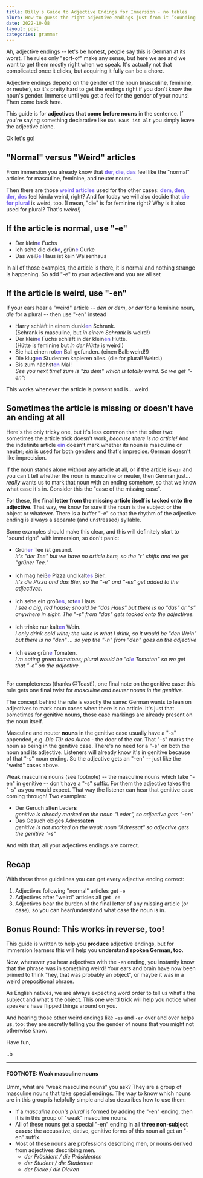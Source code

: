 ```yaml
---
title: Billy's Guide to Adjective Endings for Immersion - no tables
blurb: How to guess the right adjective endings just from it “sounding right”
date: 2022-10-08
layout: post
categories: grammar
---
```


Ah, adjective endings -- let's be honest, people say this is German at its worst. The rules only "sort-of" make any sense, but here we are and we want to get them mostly right when we speak. It's actually not that complicated once it clicks, but acquiring it fully can be a chore.

Adjective endings depend on the gender of the noun (masculine, feminine, or neuter), so it's pretty hard to get the endings right if you don't know the noun's gender. Immerse until you get a feel for the gender of your nouns! Then come back here.

This guide is for **adjectives that come before nouns** in the sentence. If you're saying something declarative like `Das Haus ist alt` you simply leave the adjective alone.

Ok let's go!

## "Normal" versus "Weird" articles

From immersion you already know that <span style="color: mediumslateblue; font-weight: bold">der, die, das</span> feel like the "normal" articles for masculine, feminine, and neuter nouns.

Then there are those <span style="color: mediumslateblue; font-weight: bold">weird articles</span> used for the other cases: <span style="color: mediumslateblue; font-weight: bold">dem, den, der, des</span> feel kinda weird, right? And for today we will also decide that <span style="color: mediumslateblue; font-weight: bold">die for plural</span> is weird, too. (I mean, "die" is for feminine right? Why is it also used for plural? That's _weird!_)

## If the article is normal, use "-e"

- Der klein<span style="color: mediumslateblue; font-weight: bold">e</span> Fuchs
- Ich sehe die dick<span style="color: mediumslateblue; font-weight: bold">e</span>, grün<span style="color: mediumslateblue; font-weight: bold">e</span> Gurke
- Das weiß<span style="color: mediumslateblue; font-weight: bold">e</span> Haus ist kein Waisenhaus

In all of those examples, the article is there, it is normal and nothing strange is happening. So add "-e" to your adjective and you are all set

## If the article is weird, use "-en"

If your ears hear a "weird" article -- _den or dem_, or _der_ for a feminine noun, _die_ for a plural -- then use "-en" instead

- Harry schläft in einem dunkl<span style="color: mediumslateblue; font-weight: bold">en</span> Schrank. <br/>(Schrank is masculine, but _in einem Schrank_ is weird!)
- Der klein<span style="color: mediumslateblue; font-weight: bold">e</span> Fuchs schläft in der klein<span style="color: mediumslateblue; font-weight: bold">en</span> Hütte. <br/>(Hütte is feminine but _in der Hütte_ is weird!)
- Sie hat einen rot<span style="color: mediumslateblue; font-weight: bold">en</span> Ball gefunden. (einen Ball: weird!!)
- Die klug<span style="color: mediumslateblue; font-weight: bold">en</span> Studenten kapieren alles. (die for plural! Weird.)
- Bis zum nächst<span style="color: mediumslateblue; font-weight: bold">en</span> Mal! <br/> _See you next time! zum is "zu dem" which is totally weird. So we get "-en"!_

This works whenever the article is present and is... weird.

## Sometimes the article is missing or doesn't have an ending at all

Here's the only tricky one, but it's less common than the other two: sometimes the article trick doesn't work, _because there is no article!_ And the indefinite article <span style="color: mediumslateblue; font-weight: bold">ein</span> doesn't mark whether its noun is masculine or neuter; _ein_ is used for both genders and that's imprecise. German doesn't like imprecision.

If the noun stands alone without any article at all, or if the article is `ein` and you can't tell whether the noun is masculine or neuter, then German just... _really_ wants us to mark that noun with an ending somehow, so that we know what case it's in. Consider this the "case of the missing case".

For these, the **final letter from the missing article itself is tacked onto the adjective.** That way, we know for sure if the noun is the subject or the object or whatever. There is a buffer "-e" so that the rhythm of the adjective ending is always a separate (and unstressed) syllable.

Some examples should make this clear, and this will definitely start to "sound right" with immersion, so don't panic:

- Grün<span style="color: mediumslateblue; font-weight: bold">er</span> Tee ist gesund. <br/> _It's "der Tee" but we have no article here, so the "r" shifts and we get "grüner Tee."_<br/><br/>
- Ich mag heiß<span style="color: mediumslateblue; font-weight: bold">e</span> Pizza und kalt<span style="color: mediumslateblue; font-weight: bold">es</span> Bier. <br/> _It's die Pizza and das Bier, so the "-e" and "-es" get added to the adjectives._ <br/><br/>
- Ich sehe ein groß<span style="color: mediumslateblue; font-weight: bold">es</span>, rot<span style="color: mediumslateblue; font-weight: bold">es</span> Haus <br/> _I see a big, red house; should be "das Haus" but there is no "das" or "s" anywhere in sight. The "-s" from "das" gets tacked onto the adjectives._ <br/><br/>
- Ich trinke nur kalt<span style="color: mediumslateblue; font-weight: bold">en</span> Wein. <br/> _I only drink cold wine; the wine is what I drink, so it would be "den Wein" but there is no "den" ... so yep the "-n" from "den" goes on the adjective_ <br/><br/>
- Ich esse grün<span style="color: mediumslateblue; font-weight: bold">e</span> Tomaten. <br/>_I'm eating green tomatoes; plural would be "di<span style="color: mediumslateblue; font-weight: bold">e</span> Tomaten" so we get that "-e" on the adjective._ <br/><br/>

For completeness (thanks @Toast!), one final note on the genitive case: this rule gets one final twist for _masculine and neuter nouns in the genitive._

The concept behind the rule is exactly the same: German wants to lean on adjectives to mark noun cases when there is no article. It's just that sometimes for genitive nouns, those case markings are already present on the noun itself.

Masculine and neuter **nouns** in the genitive case usually have a "-s" appended, e.g. _Die Tür des Auto**s**_ - the door of the car. That "-s" marks the noun as being in the genitive case. There's no need for a "-s" on both the noun and its adjective. Listeners will already know it's in genitive because of that "-s" noun ending. So the adjective gets an "-en" -- just like the "weird" cases above.

Weak masculine nouns (see footnote) -- the masculine nouns which take "-en" in genitive -- don't have a "-s" suffix. For them the adjective takes the "-s" as you would expect. That way the listener can hear that genitive case coming through! Two examples:

- Der Geruch alte**n** Leder**s**<br/>_genitive is already marked on the noun "Leder", so adjective gets "-en"_
- Das Gesuch obige**s** Adressat**en**<br/>_genitive is not marked on the weak noun "Adressat" so adjective gets the genitive "-s"_

And with that, all your adjectives endings are correct.

## Recap

With these three guidelines you can get every adjective ending correct:

1. Adjectives following "normal" articles get `-e`
2. Adjectives after "weird" articles all get `-en`
3. Adjectives bear the burden of the final letter of any missing article (or case), so you can hear/understand what case the noun is in.

## Bonus Round: This works in reverse, too!

This guide is written to help you **produce** adjective endings, but for immersion learners this will help you **understand spoken German, too.**

Now, whenever you hear adjectives with the `-en` ending, you instantly know that the phrase was in something weird! Your ears and brain have now been primed to think "hey, that was probably an object", or maybe it was in a weird prepositional phrase.

As English natives, we are always expecting word order to tell us what's the subject and what's the object. This one weird trick will help you notice when speakers have flipped things around on you.

And hearing those other weird endings like `-es` and `-er` over and over helps us, too: they are secretly telling you the gender of nouns that you might not otherwise know.

Have fun,

..b

---

#### FOOTNOTE: Weak masculine nouns

Umm, what are "weak masculine nouns" you ask? They are a group of masculine nouns that take special endings. The way to know which nouns are in this group is helpfully simple and also describes how to use them:

   * If a _masculine noun's plural_ is formed by adding the "-en" ending, then it is in this group of "weak" masculine nouns.
   * All of these nouns get a special "-en" ending in **all three non-subject cases:** the accusative, dative, genitive forms of this noun all get an "-en" suffix.
   * Most of these nouns are professions describing men, or nouns derived from adjectives describing men.
      * _der Präsident / die Präsidenten_
      * _der Student / die Studenten_
      * _der Dicke / die Dicken_


